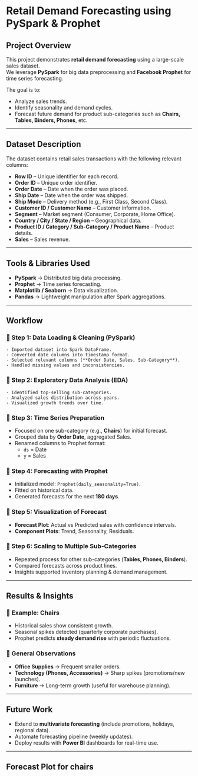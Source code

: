 # Retail Demand Forecasting using PySpark & Prophet

## Project Overview
This project demonstrates **retail demand forecasting** using a large-scale sales dataset.  
We leverage **PySpark** for big data preprocessing and **Facebook Prophet** for time series forecasting.  

The goal is to:
  - Analyze sales trends.  
  - Identify seasonality and demand cycles.  
  - Forecast future demand for product sub-categories such as **Chairs, Tables, Binders, Phones**, etc.  

---

## Dataset Description
The dataset contains retail sales transactions with the following relevant columns:

  - **Row ID** – Unique identifier for each record.  
  - **Order ID** – Unique order identifier.  
  - **Order Date** – Date when the order was placed.  
  - **Ship Date** – Date when the order was shipped.  
  - **Ship Mode** – Delivery method (e.g., First Class, Second Class).  
  - **Customer ID / Customer Name** – Customer information.  
  - **Segment** – Market segment (Consumer, Corporate, Home Office).  
  - **Country / City / State / Region** – Geographical data.  
  - **Product ID / Category / Sub-Category / Product Name** – Product details.  
  - **Sales** – Sales revenue.  

---

## Tools & Libraries Used
  - **PySpark** → Distributed big data processing.  
  - **Prophet** → Time series forecasting.  
  - **Matplotlib / Seaborn** → Data visualization.  
  - **Pandas** → Lightweight manipulation after Spark aggregations.  

---

## Workflow

### 🔹 Step 1: Data Loading & Cleaning (PySpark)
    - Imported dataset into Spark DataFrame.  
    - Converted date columns into timestamp format.  
    - Selected relevant columns (**Order Date, Sales, Sub-Category**).  
    - Handled missing values and inconsistencies.  

### 🔹 Step 2: Exploratory Data Analysis (EDA)
    - Identified top-selling sub-categories.  
    - Analyzed sales distribution across years.  
    - Visualized growth trends over time.  

### 🔹 Step 3: Time Series Preparation
  - Focused on one sub-category (e.g., **Chairs**) for initial forecast.  
  - Grouped data by **Order Date**, aggregated Sales.  
  - Renamed columns to Prophet format:  
    - `ds` = Date  
    - `y` = Sales  

### 🔹 Step 4: Forecasting with Prophet
  - Initialized model: `Prophet(daily_seasonality=True)`.  
  - Fitted on historical data.  
  - Generated forecasts for the next **180 days**.  

### 🔹 Step 5: Visualization of Forecast
  - **Forecast Plot**: Actual vs Predicted sales with confidence intervals.  
  - **Component Plots**: Trend, Seasonality, Residuals.  

### 🔹 Step 6: Scaling to Multiple Sub-Categories
  - Repeated process for other sub-categories (**Tables, Phones, Binders**).  
  - Compared forecasts across product lines.  
  - Insights supported inventory planning & demand management.  

---

## Results & Insights
### 🔸 Example: Chairs
  - Historical sales show consistent growth.  
  - Seasonal spikes detected (quarterly corporate purchases).  
  - Prophet predicts **steady demand rise** with periodic fluctuations.  

### 🔸 General Observations
  - **Office Supplies** → Frequent smaller orders.  
  - **Technology (Phones, Accessories)** → Sharp spikes (promotions/new launches).  
  - **Furniture** → Long-term growth (useful for warehouse planning).  

---

## Future Work
  - Extend to **multivariate forecasting** (include promotions, holidays, regional data).
  - Automate forecasting pipeline (weekly updates).  
  - Deploy results with **Power BI** dashboards for real-time use.  

---

## Forecast Plot for chairs

